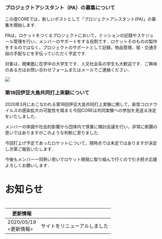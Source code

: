 ### プロジェクトアシスタント（PA）の募集について

この度COREでは，新しいポストとして「プロジェクトアシスタント(PA)」の募集を開始します.

PAは，ロケットをつくるプロジェクトにおいて，ミッションの記録やスケジュール管理を行い，メンバーのサポートをする役割です．ロケットそのものの製作をするのではなく，プロジェクトのサポートとして記録，物品管理，宿・交通手段の手配などを手伝っていただく予定です.

対象は，関東圏に在学中の大学生です．人文社会系の学生も大歓迎です．ご興味のある方はお問い合わせフォームまたはメールでご連絡ください．

![](/img/pa募集.png)



### 第18回伊豆大島共同打上実験について

2020年3月におこなわれる第18回伊豆大島共同打上実験に関して，新型コロナウイルスの感染拡大の可能性を踏まえ今回COREは共同実験への参加を見送る決定をいたしました．

メンバーの体調や社会的影響から団体内で慎重に検討会議を行い，非常に断腸の思いではありますがこのような判断に至りました.

今回打上げ予定であったロケットについて，現時点では未定ではありますが決定し次第ご報告いたします．

今後もメンバー一同熱い思いでロケット開発に取り組んで行くので引き続き応援よろしくお願いします．

## <div class="heading text-center"><h2>お知らせ</h2></div>

<div class="simple-table" style="height: 150px; overflow-y:scroll;">

| 更新情報                 |                |
| -------------------- | -------------- |
| 2020/05/19<br><更新情報> | サイトをリニューアルしました |

</div>